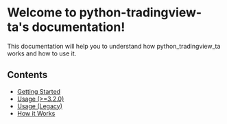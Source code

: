 # Welcome to python-tradingview-ta's documentation!
This documentation will help you to understand how python_tradingview_ta works and how to use it.

## Contents
* [Getting Started](overview.md)
* [Usage (>=3.2.0)](usage.md)
* [Usage (Legacy)](usage_old.md)
* [How it Works](how_it_works.md)

